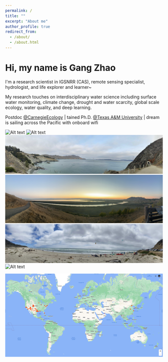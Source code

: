```yaml
---
permalink: /
title: ""
excerpt: "About me"
author_profile: true
redirect_from: 
  - /about/
  - /about.html
---
```

# Hi, my name is Gang Zhao

I'm a research scientist in IGSNRR (CAS), remote sensing specialist, hydrologist, and life explorer and learner~

My research touches on interdisciplinary water science including surface water monitoring, climate change, drought and water scarcity, global scale ecology, water quality, and deep learning.

Postdoc [@CarnegieEcology](https://bse.carnegiescience.edu/) | tained Ph.D. [@Texas A&M University](https://engineering.tamu.edu/civil/index.html) | dream is sailing across the Pacific with onboard wifi

![Alt text](../images/WeChat_Image_20230529175416.jpg?raw=true "Title")
![Alt text](../images/WeChatImage_20230529210943.jpg?raw=true "Title")
![Alt text](../images/WeChatImage_20230529211000.jpg?raw=true "Title")
![Alt text](../images/WeChatImage_20230529210950.jpg?raw=true "Title")
![Alt text](../images/WeChatImage_20230529210936.jpg?raw=true "Title")
![Alt text](../images/WeChatImage_20230529210927.jpg?raw=true "Title")

![Alt text](../images/Screenshot_2023-05-29_175739.png?raw=true "Title")

